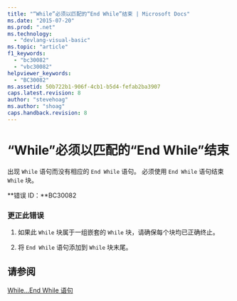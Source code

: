 ```yaml
---
title: "“While”必须以匹配的“End While”结束 | Microsoft Docs"
ms.date: "2015-07-20"
ms.prod: ".net"
ms.technology: 
  - "devlang-visual-basic"
ms.topic: "article"
f1_keywords: 
  - "bc30082"
  - "vbc30082"
helpviewer_keywords: 
  - "BC30082"
ms.assetid: 50b722b1-906f-4cb1-b5d4-fefab2ba3907
caps.latest.revision: 8
author: "stevehoag"
ms.author: "shoag"
caps.handback.revision: 8
---
```

# “While”必须以匹配的“End While”结束
出现 `While` 语句而没有相应的 `End While` 语句。 必须使用 `End While` 语句结束 `While` 块。  
  
 **错误 ID：**BC30082  
  
### 更正此错误  
  
1.  如果此 `While` 块属于一组嵌套的 `While` 块，请确保每个块均已正确终止。  
  
2.  将 `End While` 语句添加到 `While` 块末尾。  
  
## 请参阅  
 [While...End While 语句](../../visual-basic/language-reference/statements/while-end-while-statement.md)